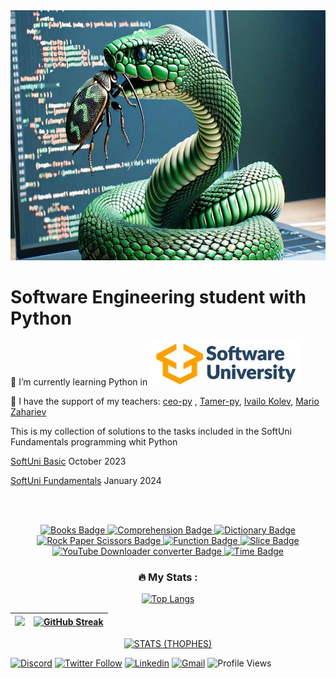 <img src="https://github.com/Nenogzar/LearningPython/blob/main/python1.jpg" alt="Nenogzar_Python" width="850" height="400">

# Software Engineering student with Python

🌱 I’m currently learning Python in ![](https://github.com/Nenogzar/LearningPython/blob/main/softuni/fundamentals_python/SU.jpg)

👯 I have the support of my teachers:  [ceo-py](https://github.com/ceo-py/softuni) , [Tamer-py](https://github.com/kumchovylcho),  [Ivailo Kolev](https://github.com/ivaylokenov), [Mario Zahariev](https://github.com/zahariev-webbersof)

This is my collection of solutions to the tasks included in the SoftUni Fundamentals programming whit Python


[SoftUni Basic](https://github.com/Nenogzar/LearningPython/tree/main/Book) October 2023

[SoftUni Fundamentals](https://github.com/Nenogzar/LearningPython/tree/main/softuni/fundamentals_python) January 2024


<br/><br/>

<div id="badges" align="center">
  <a href="https://github.com/Nenogzar/LearningPython/tree/main/Book">
    <img src="https://img.shields.io/badge/Books-%23092E20.svg?style=for-the-badge&logo=Books&logoColor=white" alt="Books Badge"/>
  </a>
  
  <a href="https://github.com/Nenogzar/LearningPython/tree/main/Comprehension">
    <img src="https://img.shields.io/badge/Comprehension-3670A0?style=for-the-badge&logo=Comprehension&logoColor=ffdd54" alt="Comprehension Badge"/>
  </a>
  
  <a href="https://github.com/Nenogzar/LearningPython/tree/main/Dictionary">
    <img src="https://img.shields.io/badge/Dictionary-%23323330.svg?style=for-the-badge&logo=Dictionary&logoColor=%23F7DF1E" alt="Dictionary Badge"/>
  </a>
  
  <a href="https://github.com/Nenogzar/RockPaperScissorsByNenogzar">
    <img src="https://img.shields.io/badge/Rock Paper Scissors-268BEE?style=for-the-badge&logo=Rock Paper Scissors&logoColor=white" alt="Rock Paper Scissors Badge"/>
  </a>
  
  <a href="https://github.com/Nenogzar/LearningPython/tree/main/Function">
    <img src="https://img.shields.io/badge/Function-%23121011.svg?style=for-the-badge&logo=Function&logoColor=white" alt="Function Badge"/>
  </a>
  
   <a href="https://github.com/Nenogzar/LearningPython/tree/main/slice">
    <img src="https://img.shields.io/badge/Slice-FCC624?style=for-the-badge&logo=Slice&logoColor=black" alt="Slice Badge"/>
  </a>
  
  <a href="https://github.com/Nenogzar/LearningPython/tree/main/Other/youtube-downloader-converter">
    <img src="https://img.shields.io/badge/YouTube Downloader converter-red?style=for-the-badge&logo=youtube&logoColor=white" alt="YouTube Downloader converter Badge"/>
  </a>
  
  <a href="https://github.com/Nenogzar/LearningPython/tree/main/time">
    <img src="https://img.shields.io/badge/Time-blue?style=for-the-badge&logo=Time&logoColor=white" alt="Time Badge"/>
  </a>


### :fire: My Stats :


    
[![Top Langs](https://github-readme-stats.vercel.app/api/top-langs/?username=nenogzar&layout=compact&theme=vision-friendly-dark)](https://github.com/anuraghazra/github-readme-stats)





|<img src="https://github-readme-stats.vercel.app/api?username=nenogzar&count_private=true&show_icons=true&theme=react&include_all_commits=true&hide=contribs" />  | [![GitHub Streak](https://github-readme-streak-stats.herokuapp.com/?user=nenogzar&theme=dark&ring=FFB19A&hide_border=true&currStreakNum=F6A085&fire=F6A085&currStreakLabel=F6A085)](https://git.io/streak-stats)  |
|---|---|
  
  



  [![STATS (THOPHES)](https://github-profile-trophy.vercel.app/?username=nenogzar&theme=gruvbox&margin-w=10&margin-h=15&column=8)](https://github.com/nenogzar)



</div>          

[![Discord](https://img.shields.io/badge/Discord-nenogzar-blue?logo=discord)](https://discordapp.com/users/nenogzar)
[![Twitter Follow](https://img.shields.io/twitter/follow/NaidenovST?style=social)](https://twitter.com/NaidenovST)
[![Linkedin](https://img.shields.io/badge/-LinkedIn-blue?style=flat&logo=Linkedin&logoColor=white)](https://www.linkedin.com/in/stoyan-naidenov-22347541/)
[![Gmail](https://img.shields.io/badge/-Gmail-c14438?style=flat&logo=Gmail&logoColor=white)](mailto:stoyan.naidenov@gmail.com)
![Profile Views](https://komarev.com/ghpvc/?username=nenogzar&color=green)
<!--
**Nenogzar/Nenogzar** is a ✨ _special_ ✨ repository because its `README.md` (this file) appears on your GitHub profile.

Here are some ideas to get you started:

- 🔭 I’m currently working on ...
- 🌱 I’m currently learning ...
- 👯 I’m looking to collaborate on ...
- 🤔 I’m looking for help with ...
- 💬 Ask me about ...
- 📫 How to reach me: ...
- 😄 Pronouns: ...
- ⚡ Fun fact: ...
-->
